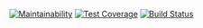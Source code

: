 [![Maintainability](https://api.codeclimate.com/v1/badges/4c3aef848a49cc1296d4/maintainability)](https://codeclimate.com/github/alekorn/python-project-lvl3/maintainability)
[![Test Coverage](https://api.codeclimate.com/v1/badges/4c3aef848a49cc1296d4/test_coverage)](https://codeclimate.com/github/alekorn/python-project-lvl3/test_coverage)
[![Build Status](https://travis-ci.com/alekorn/python-project-lvl3.svg?branch=master)](https://travis-ci.com/alekorn/python-project-lvl3)
